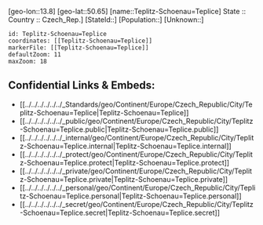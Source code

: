 ﻿---
location: [50.65,13.8] 
mapzoom: [7,12] 
mapmarker: city 
type: City
tags:
- geo/City


SpocWebEntityId: 34814
isDeleted: false
confidential: public

---
[geo-lon::13.8] 
[geo-lat::50.65] 
[name::Teplitz-Schoenau=Teplice] 
State ::  
Country :: Czech_Rep.] 
[StateId::] 
[Population::] 
[Unknown::] 


```leaflet
id: Teplitz-Schoenau=Teplice
coordinates: [[Teplitz-Schoenau=Teplice]] 
markerFile: [[Teplitz-Schoenau=Teplice]] 
defaultZoom: 11 
maxZoom: 18
```


## Confidential Links & Embeds: 
- [[../../../../../../_Standards/geo/Continent/Europe/Czech_Republic/City/Teplitz-Schoenau=Teplice|Teplitz-Schoenau=Teplice]] 
- [[../../../../../../_public/geo/Continent/Europe/Czech_Republic/City/Teplitz-Schoenau=Teplice.public|Teplitz-Schoenau=Teplice.public]] 
- [[../../../../../../_internal/geo/Continent/Europe/Czech_Republic/City/Teplitz-Schoenau=Teplice.internal|Teplitz-Schoenau=Teplice.internal]] 
- [[../../../../../../_protect/geo/Continent/Europe/Czech_Republic/City/Teplitz-Schoenau=Teplice.protect|Teplitz-Schoenau=Teplice.protect]] 
- [[../../../../../../_private/geo/Continent/Europe/Czech_Republic/City/Teplitz-Schoenau=Teplice.private|Teplitz-Schoenau=Teplice.private]] 
- [[../../../../../../_personal/geo/Continent/Europe/Czech_Republic/City/Teplitz-Schoenau=Teplice.personal|Teplitz-Schoenau=Teplice.personal]] 
- [[../../../../../../_secret/geo/Continent/Europe/Czech_Republic/City/Teplitz-Schoenau=Teplice.secret|Teplitz-Schoenau=Teplice.secret]] 
